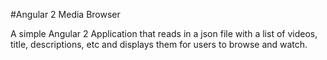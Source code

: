 #Angular 2 Media Browser

A simple Angular 2 Application that reads in a json file with a list of videos, title, descriptions, etc and displays them for users to browse and watch.